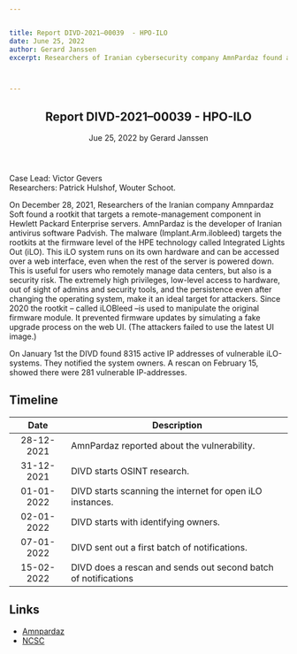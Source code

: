 ```yaml
---


title: Report DIVD-2021–00039  - HPO-ILO 
date: June 25, 2022 
author: Gerard Janssen
excerpt: Researchers of Iranian cybersecurity company AmnPardaz found a rootkit in HP iLO firmware, the first of its kind. 



---
```


<header>
    <h2>Report DIVD-2021–00039 - HPO-ILO</h2>
    <span>Jue 25, 2022 by Gerard Janssen</span>
</header>
Case Lead: Victor Gevers<br>
Researchers: Patrick Hulshof, Wouter Schoot. 

On December 28, 2021, Researchers of the Iranian company Amnpardaz Soft found a rootkit that targets a remote-management component in Hewlett Packard Enterprise servers. AmnPardaz is the developer of Iranian antivirus software Padvish. The malware (Implant.Arm.ilobleed) targets the rootkits at the firmware level of the HPE technology called Integrated Lights Out (iLO). 
This iLO system runs on its own hardware and can be accessed over a web interface, even when the rest of the server is powered down. This is useful for users who remotely manage data centers, but also is a security risk. The extremely high privileges, low-level access to hardware, out of sight of admins and security tools, and the persistence even after changing the operating system, make it an ideal target for attackers.
Since 2020 the rootkit – called iLOBleed –is used to manipulate the original firmware module. It prevented firmware updates by simulating a fake upgrade process on the web UI. (The attackers failed to use the latest UI image.)

On January 1st the DIVD found 8315 active IP addresses of vulnerable iLO-systems. They notified the system owners. A rescan on February 15, showed there were 281 vulnerable IP-addresses. 



## Timeline

| Date  | Description |
|:-----:|-------------|
| 28-12-2021 | AmnPardaz reported about the vulnerability. |
| 31-12-2021 | DIVD starts OSINT research. |
| 01-01-2022 | DIVD starts scanning the internet for open iLO instances. |
| 02-01-2022 | DIVD starts with identifying owners. |
| 07-01-2022 | DIVD sent out a first batch of notifications. |
| 15-02-2022 | DIVD does a rescan and sends out second batch of notifications |



## Links

- [Amnpardaz](https://threats.amnpardaz.com/en/2021/12/28/implant-arm-ilobleed-a/)
- [NCSC](https://advisories.ncsc.nl/advisory?id=NCSC-2022-0006)
